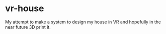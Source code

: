 # vr-house
My attempt to make a system to design my house in VR and hopefully in the near future 3D print it.
